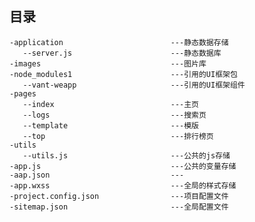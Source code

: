目录
------
    -application                        ---静态数据存储
       --server.js                      ---静态数据库  
    -images                             ---图片库
    -node_modules1                      ---引用的UI框架包
       --vant-weapp                     ---引用的UI框架组件   
    -pages
       --index                          ---主页    
       --logs                           ---搜索页
       --template                       ---模版
       --top                            ---排行榜页  
    -utils
       --utils.js                       ---公共的js存储
    -app.js                             ---公共的变量存储  
    -aap.json                           ---
    -app.wxss                           ---全局的样式存储
    -project.config.json                ---项目配置文件
    -sitemap.json                       ---全局配置文件
